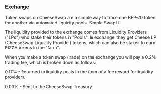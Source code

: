 ### Exchange

​Token swaps on CheeseSwap are a simple way to trade one BEP-20 token for another via automated liquidity pools.
Simple Swap UI

The liquidity provided to the exchange comes from Liquidity Providers ("LPs") who stake their tokens in "Pools". In exchange, they get Cheese LP (CheeseSwap Liquidity Provider) tokens, which can also be staked to earn PIZZA tokens in the "farm".

When you make a token swap (trade) on the exchange you will pay a 0.2% trading fee, which is broken down as follows:

0.17% - Returned to liquidity pools in the form of a fee reward for liquidity providers.

0.03% - Sent to the CheeseSwap Treasury.
